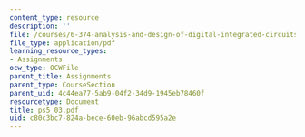 ```yaml
---
content_type: resource
description: ''
file: /courses/6-374-analysis-and-design-of-digital-integrated-circuits-fall-2003/c80c3bc7824abece60eb96abcd595a2e_ps5_03.pdf
file_type: application/pdf
learning_resource_types:
- Assignments
ocw_type: OCWFile
parent_title: Assignments
parent_type: CourseSection
parent_uid: 4c44ea77-5ab9-04f2-34d9-1945eb78460f
resourcetype: Document
title: ps5_03.pdf
uid: c80c3bc7-824a-bece-60eb-96abcd595a2e
---
```

